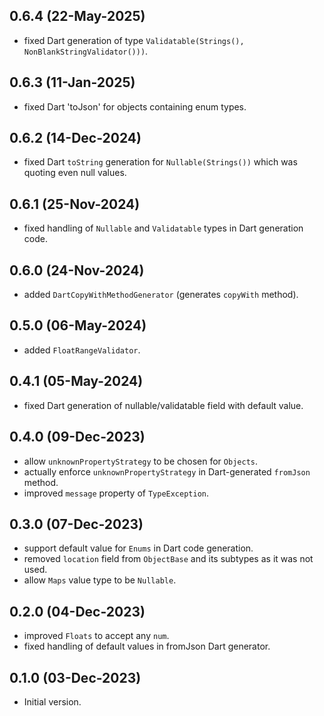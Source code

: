 ## 0.6.4 (22-May-2025)

- fixed Dart generation of type `Validatable(Strings(), NonBlankStringValidator()))`.

## 0.6.3 (11-Jan-2025)

- fixed Dart 'toJson' for objects containing enum types.

## 0.6.2 (14-Dec-2024)

- fixed Dart `toString` generation for `Nullable(Strings())` which was quoting even null values.

## 0.6.1 (25-Nov-2024)

- fixed handling of `Nullable` and `Validatable` types in Dart generation code.

## 0.6.0 (24-Nov-2024)

- added `DartCopyWithMethodGenerator` (generates `copyWith` method).

## 0.5.0 (06-May-2024)

- added `FloatRangeValidator`.

## 0.4.1 (05-May-2024)

- fixed Dart generation of nullable/validatable field with default value.

## 0.4.0 (09-Dec-2023)

- allow `unknownPropertyStrategy` to be chosen for `Objects`.
- actually enforce `unknownPropertyStrategy` in Dart-generated `fromJson` method.
- improved `message` property of `TypeException`.

## 0.3.0 (07-Dec-2023)

- support default value for `Enums` in Dart code generation.
- removed `location` field from `ObjectBase` and its subtypes as it was not used.
- allow `Maps` value type to be `Nullable`.

## 0.2.0 (04-Dec-2023)

- improved `Floats` to accept any `num`.
- fixed handling of default values in fromJson Dart generator.

## 0.1.0 (03-Dec-2023)

- Initial version.
